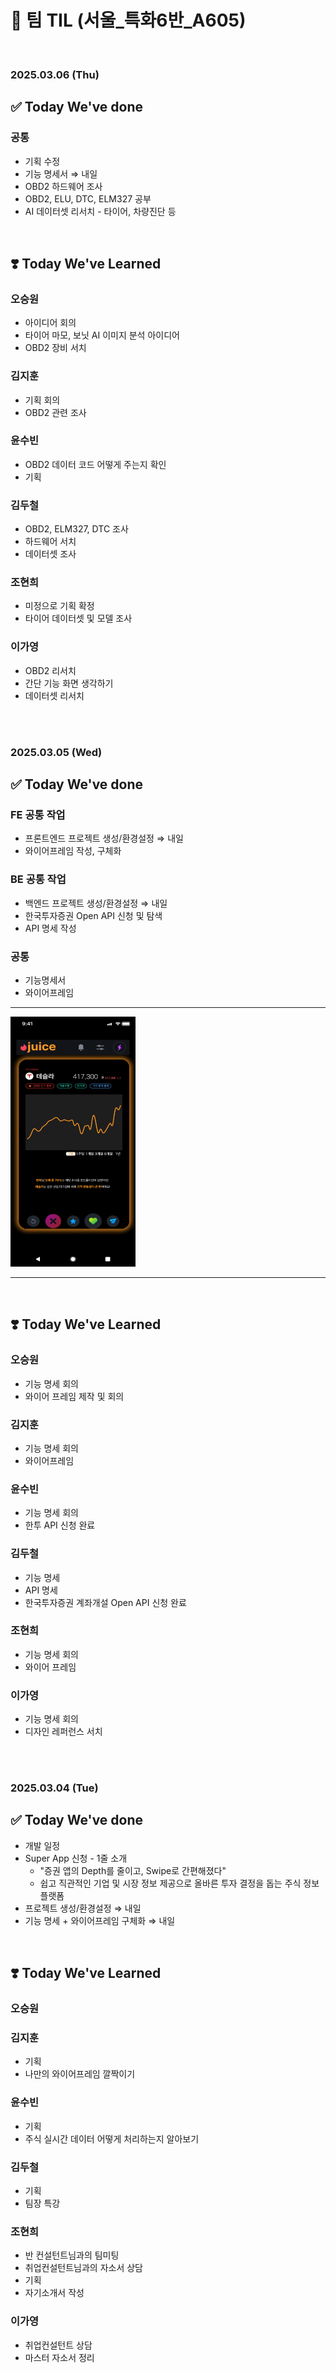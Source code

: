# 📝 팀 TIL (서울\_특화6반\_A605)

<br>

### 2025.03.06 (Thu)

## ✅ Today We've done

### 공통

-   기획 수정
-   기능 명세서 ⇒ 내일
-   OBD2 하드웨어 조사
-   OBD2, ELU, DTC, ELM327 공부
-   AI 데이터셋 리서치 - 타이어, 차량진단 등

<br>

## ❣️ Today We've Learned

### 오승원

-   아이디어 회의
-   타이어 마모, 보닛 AI 이미지 분석 아이디어
-   OBD2 장비 서치

### 김지훈

-   기획 회의
-   OBD2 관련 조사

### 윤수빈

-   OBD2 데이터 코드 어떻게 주는지 확인
-   기획

### 김두철

-   OBD2, ELM327, DTC 조사
-   하드웨어 서치
-   데이터셋 조사

### 조현희

-   미정으로 기획 확정
-   타이어 데이터셋 및 모델 조사

### 이가영

-   OBD2 리서치
-   간단 기능 화면 생각하기
-   데이터셋 리서치

<br>
<br>

### 2025.03.05 (Wed)

## ✅ Today We've done

### FE 공통 작업

-   프론트엔드 프로젝트 생성/환경설정 ⇒ 내일
-   와이어프레임 작성, 구체화

### BE 공통 작업

-   백엔드 프로젝트 생성/환경설정 ⇒ 내일
-   한국투자증권 Open API 신청 및 탐색
-   API 명세 작성

### 공통

-   기능명세서
-   와이어프레임

<hr>

<img src="images/20250305_main_demo.png" alt="임시 메인" width="200" height="400">
<hr>

<br>

## ❣️ Today We've Learned

### 오승원

-   기능 명세 회의
-   와이어 프레임 제작 및 회의

### 김지훈

-   기능 명세 회의
-   와이어프레임

### 윤수빈

-   기능 명세 회의
-   한투 API 신청 완료

### 김두철

-   기능 명세
-   API 명세
-   한국투자증권 계좌개설 Open API 신청 완료

### 조현희

-   기능 명세 회의
-   와이어 프레임

### 이가영

-   기능 명세 회의
-   디자인 레퍼런스 서치

<br>
<br>

### 2025.03.04 (Tue)

## ✅ Today We've done

-   개발 일정
-   Super App 신청 - 1줄 소개
    -   "증권 앱의 Depth를 줄이고, Swipe로 간편해졌다"
    -   쉽고 직관적인 기업 및 시장 정보 제공으로 올바른 투자 결정을 돕는 주식 정보 플랫폼
-   프로젝트 생성/환경설정 ⇒ 내일
-   기능 명세 + 와이어프레임 구체화 ⇒ 내일

<br>

## ❣️ Today We've Learned

### 오승원

### 김지훈

-   기획
-   나만의 와이어프레임 깔짝이기

### 윤수빈

-   기획
-   주식 실시간 데이터 어떻게 처리하는지 알아보기

### 김두철

-   기획
-   팀장 특강

### 조현희

-   반 컨설턴트님과의 팀미팅
-   취업컨설턴트님과의 자소서 상담
-   기획
-   자기소개서 작성

### 이가영

-   취업컨설턴트 상담
-   마스터 자소서 정리

<br>
<br>
